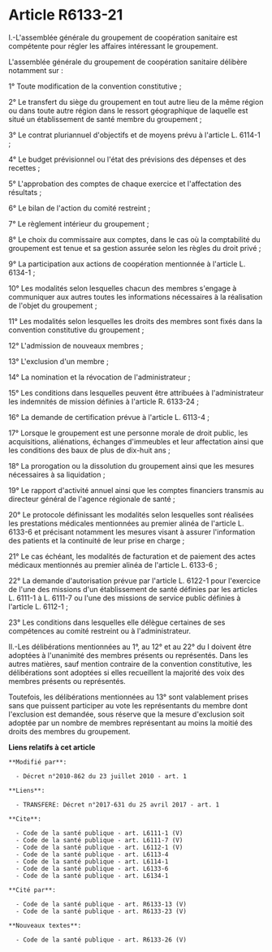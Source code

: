 # Article R6133-21

I.-L'assemblée générale du groupement de coopération sanitaire est compétente pour régler les affaires intéressant le
groupement.

L'assemblée générale du groupement de coopération sanitaire délibère notamment sur : 

1° Toute modification de la convention constitutive ; 

2° Le transfert du siège du groupement en tout autre lieu de la même région ou dans toute autre région dans le ressort
géographique de laquelle est situé un établissement de santé membre du groupement ; 

3° Le contrat pluriannuel d'objectifs et de moyens prévu à l'article L. 6114-1 ; 

4° Le budget prévisionnel ou l'état des prévisions des dépenses et des recettes ; 

5° L'approbation des comptes de chaque exercice et l'affectation des résultats ; 

6° Le bilan de l'action du comité restreint ; 

7° Le règlement intérieur du groupement ; 

8° Le choix du commissaire aux comptes, dans le cas où la comptabilité du groupement est tenue et sa gestion assurée selon
les règles du droit privé ; 

9° La participation aux actions de coopération mentionnée à l'article L. 6134-1 ; 

10° Les modalités selon lesquelles chacun des membres s'engage à communiquer aux autres toutes les informations nécessaires à
la réalisation de l'objet du groupement ; 

11° Les modalités selon lesquelles les droits des membres sont fixés dans la convention constitutive du groupement ; 

12° L'admission de nouveaux membres ; 

13° L'exclusion d'un membre ; 

14° La nomination et la révocation de l'administrateur ; 

15° Les conditions dans lesquelles peuvent être attribuées à l'administrateur les indemnités de mission définies à l'article
R. 6133-24 ; 

16° La demande de certification prévue à l'article L. 6113-4 ; 

17° Lorsque le groupement est une personne morale de droit public, les acquisitions, aliénations, échanges d'immeubles et
leur affectation ainsi que les conditions des baux de plus de dix-huit ans ; 

18° La prorogation ou la dissolution du groupement ainsi que les mesures nécessaires à sa liquidation ; 

19° Le rapport d'activité annuel ainsi que les comptes financiers transmis au directeur général de l'agence régionale de
santé ; 

20° Le protocole définissant les modalités selon lesquelles sont réalisées les prestations médicales mentionnées au premier
alinéa de l'article L. 6133-6 et précisant notamment les mesures visant à assurer l'information des patients et la continuité
de leur prise en charge ; 

21° Le cas échéant, les modalités de facturation et de paiement des actes médicaux mentionnés au premier alinéa de l'article
L. 6133-6 ; 

22° La demande d'autorisation prévue par l'article L. 6122-1 pour l'exercice de l'une des missions d'un établissement de
santé définies par les articles L. 6111-1 à L. 6111-7 ou l'une des missions de service public définies à l'article L.
6112-1 ; 

23° Les conditions dans lesquelles elle délègue certaines de ses compétences au comité restreint ou à l'administrateur. 

II.-Les délibérations mentionnées au 1°, au 12° et au 22° du I doivent être adoptées à l'unanimité des membres présents ou
représentés. Dans les autres matières, sauf mention contraire de la convention constitutive, les délibérations sont adoptées
si elles recueillent la majorité des voix des membres présents ou représentés. 

Toutefois, les délibérations mentionnées au 13° sont valablement prises sans que puissent participer au vote les
représentants du membre dont l'exclusion est demandée, sous réserve que la mesure d'exclusion soit adoptée par un nombre de
membres représentant au moins la moitié des droits des membres du groupement.

**Liens relatifs à cet article**

	**Modifié par**:

	  - Décret n°2010-862 du 23 juillet 2010 - art. 1

	**Liens**:

	  - TRANSFERE: Décret n°2017-631 du 25 avril 2017 - art. 1

	**Cite**:

	  - Code de la santé publique - art. L6111-1 (V)
	  - Code de la santé publique - art. L6111-7 (V)
	  - Code de la santé publique - art. L6112-1 (V)
	  - Code de la santé publique - art. L6113-4
	  - Code de la santé publique - art. L6114-1
	  - Code de la santé publique - art. L6133-6
	  - Code de la santé publique - art. L6134-1

	**Cité par**:

	  - Code de la santé publique - art. R6133-13 (V)
	  - Code de la santé publique - art. R6133-23 (V)

	**Nouveaux textes**:

	  - Code de la santé publique - art. R6133-26 (V)
